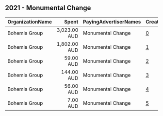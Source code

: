 ## 2021 - Monumental Change 
|OrganizationName|Spent|PayingAdvertiserNames|CreativeUrls|Impressions|Genders|AgeBrackets|CountryCodes|BillingAddresses|CandidateBallotInformation|
|:---|---:|:---|:---|---:|:---|:---|:---|:---|:---|
|Bohemia Group|3,023.00 AUD|Monumental Change|[0](https://www.snap.com/political-ads/asset/4fa80b0f64bc2d799fed20980f8f0ed333c0c091254afb8aab0e303fdcfafc64?mediaType=mp4)|702,611||18+|australia|"10-16 Charles St,Redfern,2016,AU"||
|Bohemia Group|1,802.00 AUD|Monumental Change|[1](https://www.snap.com/political-ads/asset/4fa80b0f64bc2d799fed20980f8f0ed333c0c091254afb8aab0e303fdcfafc64?mediaType=mp4)|461,286||18+|australia|"10-16 Charles St,Redfern,2016,AU"||
|Bohemia Group|59.00 AUD|Monumental Change|[2](https://www.snap.com/political-ads/asset/4fa80b0f64bc2d799fed20980f8f0ed333c0c091254afb8aab0e303fdcfafc64?mediaType=mp4)|7,206||18+|australia|"10-16 Charles St,Redfern,2016,AU"||
|Bohemia Group|144.00 AUD|Monumental Change|[3](https://www.snap.com/political-ads/asset/4fa80b0f64bc2d799fed20980f8f0ed333c0c091254afb8aab0e303fdcfafc64?mediaType=mp4)|18,210||18+|australia|"10-16 Charles St,Redfern,2016,AU"||
|Bohemia Group|56.00 AUD|Monumental Change|[4](https://www.snap.com/political-ads/asset/4fa80b0f64bc2d799fed20980f8f0ed333c0c091254afb8aab0e303fdcfafc64?mediaType=mp4)|9,412||17-|australia|"10-16 Charles St,Redfern,2016,AU"||
|Bohemia Group|7.00 AUD|Monumental Change|[5](https://www.snap.com/political-ads/asset/4fa80b0f64bc2d799fed20980f8f0ed333c0c091254afb8aab0e303fdcfafc64?mediaType=mp4)|1,071||18+|australia|"10-16 Charles St,Redfern,2016,AU"||
